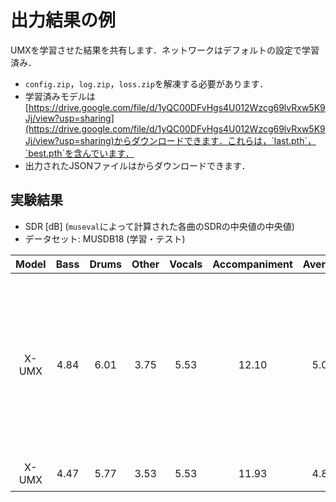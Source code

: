 # 出力結果の例
UMXを学習させた結果を共有します．ネットワークはデフォルトの設定で学習済み．
- `config.zip`，`log.zip`，`loss.zip`を解凍する必要があります．
- 学習済みモデルは[https://drive.google.com/file/d/1yQC00DFvHgs4U012Wzcg69lvRxw5K9Jj/view?usp=sharing](https://drive.google.com/file/d/1yQC00DFvHgs4U012Wzcg69lvRxw5K9Jj/view?usp=sharing)からダウンロードできます．これらは，`last.pth`，`best.pth`を含んでいます．
- 出力されたJSONファイルは[]()からダウンロードできます．

## 実験結果
- SDR [dB] (`museval`によって計算された各曲のSDRの中央値の中央値)
- データセット: MUSDB18 (学習・テスト)

| Model | Bass | Drums | Other | Vocals | Accompaniment | Average | Note |
| :---: | :---: | :---: | :---: | :---: | :---: | :---: | :---: |
| X-UMX | 4.84 | 6.01 | 3.75 | 5.53 | 12.10 | 5.03 | 検証ロスが最小となるエポックで学習を止めた場合 |
| X-UMX | 4.47 | 5.77 | 3.53 | 5.53 | 11.93 | 4.82 | 学習後 |